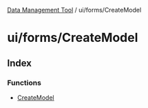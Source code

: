 [Data Management Tool](../../../index.md) / ui/forms/CreateModel

# ui/forms/CreateModel

## Index

### Functions

- [CreateModel](functions/CreateModel.md)
